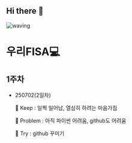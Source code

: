 ## Hi there 👋

<!--
**KOEUNHYO/KOEUNHYO** is a ✨ _special_ ✨ repository because its `README.md` (this file) appears on your GitHub profile.

Here are some ideas to get you started:

- 🔭 I’m currently working on ...
- 🌱 I’m currently learning ...
- 👯 I’m looking to collaborate on ...
- 🤔 I’m looking for help with ...
- 💬 Ask me about ...
- 📫 How to reach me: ...
- 😄 Pronouns: ...
- ⚡ Fun fact: ...
-->
![waving](https://capsule-render.vercel.app/api?type=waving&height=200&text=Hello!&fontAlign=80&fontAlignY=40&color=gradient)
# 우리FISA💻
## 1주차
- 250702(2일차)
  
  🤜 Keep : 일찍 일어남, 열심히 하려는 마음가짐
  
  🤔 Problem : 아직 파이썬 어려움, github도 어려움
  
  🌱 Try : github 꾸미기
